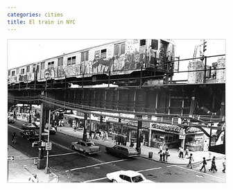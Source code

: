 ```yaml
---
categories: cities
title: El train in NYC
---
```


![nyceltrain](https://raw.githubusercontent.com/muneer78/muneer78.github.io/master/images/NYC6.jpg)




